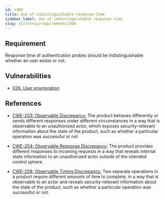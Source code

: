 ```yaml
---
id: r368
title: Use of indistinguishable response time
sidebar_label: Use of indistinguishable response time
slug: /criteria/requirements/368
---
```


## Requirement

Response time of authentication probes
should be indistinguishable
whether an user exists or not.

## Vulnerabilities

- [026. User enumeration](/criteria/vulnerabilities/026)

## References

- [CWE-203: Observable Discrepancy:](https://cwe.mitre.org/data/definitions/203.html)
The product behaves differently
or sends different responses
under different circumstances
in a way that is observable to an unauthorized actor,
which exposes security-relevant information
about the state of the product,
such as whether a particular operation
was successful or not

- [CWE-204: Observable Response Discrepancy:](https://cwe.mitre.org/data/definitions/204.html)
The product provides different responses
to incoming requests in a way
that reveals internal state information
to an unauthorized actor
outside of the intended control sphere.

- [CWE-208: Observable Timing Discrepancy:](https://cwe.mitre.org/data/definitions/208.html)
Two separate operations in a product
require different amounts of time to complete,
in a way that is observable to an actor
and reveals security-relevant information
about the state of the product,
such as whether a particular operation
was successful or not.
